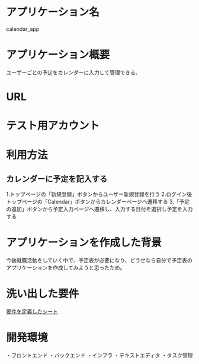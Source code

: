 # アプリケーション名
calendar_app

# アプリケーション概要
ユーザーごとの予定をカレンダーに入力して管理できる。

# URL

# テスト用アカウント

# 利用方法
## カレンダーに予定を記入する
1.トップページの「新規登録」ボタンからユーザー新規登録を行う
2.ログイン後トップページの「Calendar」ボタンからカレンダーページへ遷移する
3.「予定の追加」ボタンから予定入力ページへ遷移し、入力する日付を選択し予定を入力する

# アプリケーションを作成した背景
今後就職活動をしていく中で、予定表が必要になり、どうせなら自分で予定表のアプリケーションを作成してみようと思ったため。

# 洗い出した要件
[要件を定義したシート](https://docs.google.com/spreadsheets/d/1N4SJB4TYHQHyl0BWp3JvtrWcRfz2cqxDKa0p9eyUeiE/edit#gid=982722306)

# 開発環境
・フロントエンド
・バックエンド
・インフラ
・テキストエディタ
・タスク管理
